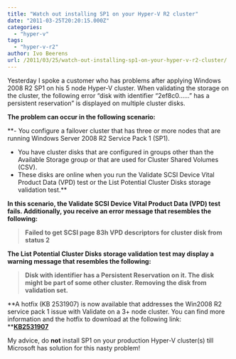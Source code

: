 ```yaml
---
title: "Watch out installing SP1 on your Hyper-V R2 cluster"
date: "2011-03-25T20:20:15.000Z"
categories: 
  - "hyper-v"
tags: 
  - "hyper-v-r2"
author: Ivo Beerens
url: /2011/03/25/watch-out-installing-sp1-on-your-hyper-v-r2-cluster/
---
```


Yesterday I spoke a customer who has problems after applying Windows 2008 R2 SP1 on his 5 node Hyper-V cluster. When validating the storage on the cluster, the following error “disk with identifier “2ef8c0……” has a persistent reservation” is displayed on multiple cluster disks.

**The problem can occur in the following scenario:**

**- You configure a failover cluster that has three or more nodes that are running Windows Server 2008 R2 Service Pack 1 (SP1).  
- You have cluster disks that are configured in groups other than the Available Storage group or that are used for Cluster Shared Volumes (CSV).  
- These disks are online when you run the Validate SCSI Device Vital Product Data (VPD) test or the List Potential Cluster Disks storage validation test.**

**In this scenario, the Validate SCSI Device Vital Product Data (VPD) test fails. Additionally, you receive an error message that resembles the following:**

> **Failed to get SCSI page 83h VPD descriptors for cluster disk <number> from <node name> status 2**

**The List Potential Cluster Disks storage validation test may display a warning message that resembles the following:**

> **Disk with identifier <value> has a Persistent Reservation on it. The disk might be part of some other cluster. Removing the disk from validation set.**

**A hotfix (KB 2531907) is now available that addresses the Win2008 R2 service pack 1 issue with Validate on a 3+ node cluster. You can find more information and the hotfix to download at the following link:  
**[**KB2531907**](http://support.microsoft.com/kb/2531907)

My advice, do **not** install SP1 on your production Hyper-V cluster(s) till Microsoft has solution for this nasty problem! 